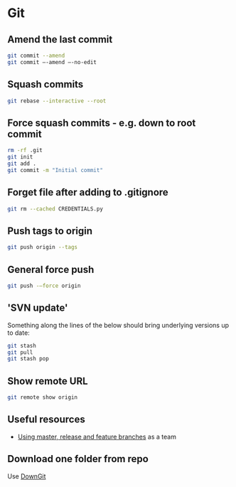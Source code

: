 # Git

## Amend the last commit

```bash
git commit --amend
git commit —-amend —-no-edit
```

## Squash commits

```bash
git rebase --interactive --root
```

## Force squash commits - e.g. down to root commit

```bash
rm -rf .git
git init
git add .
git commit -m "Initial commit"
```

## Forget file after adding to .gitignore

```bash
git rm --cached CREDENTIALS.py
```

## Push tags to origin

```bash
git push origin --tags
```

## General force push

```bash
git push -—force origin
```

## 'SVN update'

Something along the lines of the below should bring underlying versions up to date:

```bash
git stash
git pull
git stash pop
```

## Show remote URL

```bash
git remote show origin
```

## Useful resources

- [Using master, release and feature branches](https://medium.freecodecamp.org/how-to-use-git-efficiently-54320a236369) as a team

## Download one folder from repo

Use [DownGit](https://minhaskamal.github.io/DownGit/#/home)